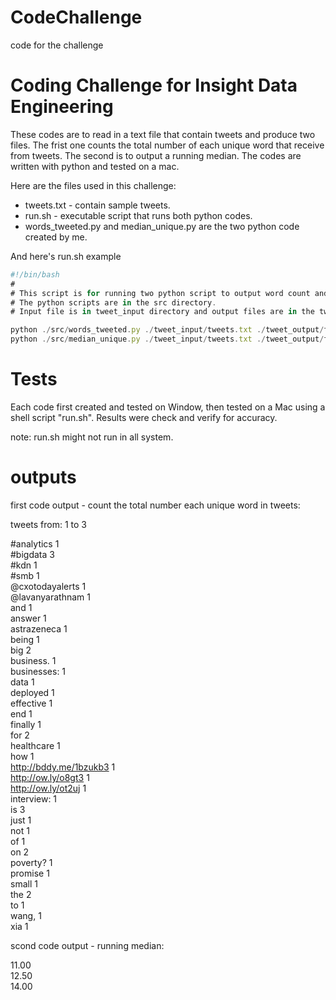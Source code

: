 # CodeChallenge
code for the challenge

# Coding Challenge for Insight Data    Engineering

These codes are to read in a text file that contain tweets and produce two files. The frist one counts the total number of each unique word that receive from tweets. The second is to output a running median. The codes are written with python and tested on a mac. 

Here are the files used in this challenge:

 * tweets.txt - contain sample tweets.
 * run.sh - executable script that runs both python codes.
 * words_tweeted.py and median_unique.py are the two python code created by me.

And here's run.sh example

```javascript
#!/bin/bash
#
# This script is for running two python script to output word count and running median in tweets.
# The python scripts are in the src directory.
# Input file is in tweet_input directory and output files are in the tweet_output directory

python ./src/words_tweeted.py ./tweet_input/tweets.txt ./tweet_output/ft1.txt
python ./src/median_unique.py ./tweet_input/tweets.txt ./tweet_output/ft2.txt
```

# Tests

Each code first created and tested on Window, then tested on a Mac using a shell script "run.sh". Results were check and verify for accuracy.

note: run.sh might not run in all system.

# outputs

first code output - count the total number each unique word in tweets:

 tweets from:          1 to          3

\#analytics                    	  1\
\#bigdata                      	  3\
\#kdn                          	  1\
\#smb                          	  1\
@cxotodayalerts               	  1\
@lavanyarathnam               	  1\
and                           	  1\
answer                        	  1\
astrazeneca                   	  1\
being                         	  1\
big                           	  2\
business.                     	  1\
businesses:                   	  1\
data                          	  1\
deployed                      	  1\
effective                     	  1\
end                           	  1\
finally                       	  1\
for                           	  2\
healthcare                    	  1\
how                           	  1\
http://bddy.me/1bzukb3        	  1\
http://ow.ly/o8gt3            	  1\
http://ow.ly/ot2uj            	  1\
interview:                    	  1\
is                            	  3\
just                          	  1\
not                           	  1\
of                            	  1\
on                            	  2\
poverty?                      	  1\
promise                       	  1\
small                         	  1\
the                           	  2\
to                            	  1\
wang,                         	  1\
xia                           	  1


scond code output - running median:

11.00\
12.50\
14.00

